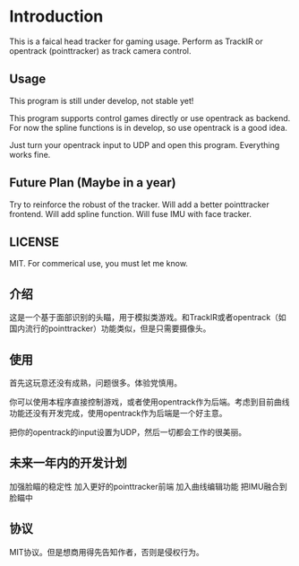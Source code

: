 # Introduction
This is a faical head tracker for gaming usage. Perform as TrackIR or opentrack (pointtracker) as track camera control.

## Usage

This program is still under develop, not stable yet!

This program supports control games directly or use opentrack as backend. For now the spline functions is in develop, so use opentrack is a good idea.

Just turn your opentrack input to UDP and open this program. Everything works fine.

## Future Plan (Maybe in a year)
Try to reinforce the robust of the tracker.
Will add a better pointtracker frontend.
Will add spline function.
Will fuse IMU with face tracker.
## LICENSE
MIT. For commerical use, you must let me know.



## 介绍
这是一个基于面部识别的头瞄，用于模拟类游戏。和TrackIR或者opentrack（如国内流行的pointtracker）功能类似，但是只需要摄像头。

## 使用
首先这玩意还没有成熟，问题很多。体验党慎用。

你可以使用本程序直接控制游戏，或者使用opentrack作为后端。考虑到目前曲线功能还没有开发完成，使用opentrack作为后端是一个好主意。

把你的opentrack的input设置为UDP，然后一切都会工作的很美丽。

## 未来一年内的开发计划
加强脸瞄的稳定性
加入更好的pointtracker前端
加入曲线编辑功能
把IMU融合到脸瞄中

## 协议

MIT协议。但是想商用得先告知作者，否则是侵权行为。